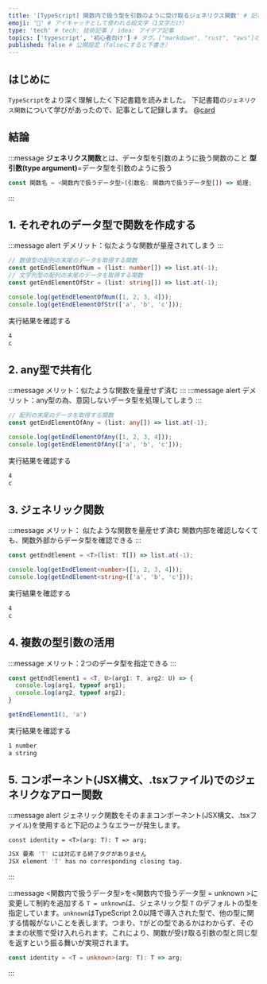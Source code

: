 ```yaml
---
title: '[TypeScript] 関数内で扱う型を引数のように受け取るジェネリクス関数' # 記事のタイトル
emoji: '💊' # アイキャッチとして使われる絵文字（1文字だけ）
type: 'tech' # tech: 技術記事 / idea: アイデア記事
topics: ['typescript', '初心者向け'] # タグ。["markdown", "rust", "aws"]のように指定する
published: false # 公開設定（falseにすると下書き）
---
```


## はじめに

`TypeScript`をより深く理解したく下記書籍を読みました。
下記書籍の`ジェネリクス関数`について学びがあったので、記事として記録します。
@[card](https://www.oreilly.co.jp/books/9784873119045/)

## 結論

:::message
**ジェネリクス関数**とは、データ型を引数のように扱う関数のこと
**型引数(type argument)**=データ型を引数のように扱う

```ts
const 関数名 = <関数内で扱うデータ型>(引数名: 関数内で扱うデータ型[]) => 処理;
```

:::

## 1. それぞれのデータ型で関数を作成する

:::message alert
デメリット：似たような関数が量産されてしまう
:::

```ts
// 数値型の配列の末尾のデータを取得する関数
const getEndElementOfNum = (list: number[]) => list.at(-1);
// 文字列型の配列の末尾のデータを取得する関数
const getEndElementOfStr = (list: string[]) => list.at(-1);

console.log(getEndElementOfNum([1, 2, 3, 4]));
console.log(getEndElementOfStr(['a', 'b', 'c']));
```

実行結果を確認する

```bash
4
c
```

## 2. any型で共有化
:::message
メリット：似たような関数を量産せず済む
:::
:::message alert
デメリット：any型の為、意図しないデータ型を処理してしまう
:::
```ts
// 配列の末尾のデータを取得する関数
const getEndElementOfAny = (list: any[]) => list.at(-1);

console.log(getEndElementOfAny([1, 2, 3, 4]));
console.log(getEndElementOfAny(['a', 'b', 'c']));
```

実行結果を確認する

```bash
4
c
```

## 3. ジェネリック関数
:::message
メリット：
似たような関数を量産せず済む
関数内部を確認しなくても、関数外部からデータ型を確認できる
:::

```ts
const getEndElement = <T>(list: T[]) => list.at(-1);

console.log(getEndElement<number>([1, 2, 3, 4]));
console.log(getEndElement<string>(['a', 'b', 'c']));
```

実行結果を確認する

```bash
4
c
```

## 4. 複数の型引数の活用
:::message
メリット：2つのデータ型を指定できる
:::
```ts
const getEndElement1 = <T, U>(arg1: T, arg2: U) => {
  console.log(arg1, typeof arg1);
  console.log(arg2, typeof arg2);
}

getEndElement1(1, 'a')
```

実行結果を確認する

```bash
1 number
a string
```

## 5. コンポーネント(JSX構文、.tsxファイル)でのジェネリクなアロー関数
:::message alert
ジェネリック関数をそのままコンポーネント(JSX構文、.tsxファイル)を使用すると下記のようなエラーが発生します。
```tsx
const identity = <T>(arg: T): T => arg;
```
```bash
JSX 要素 'T' には対応する終了タグがありません
JSX element 'T' has no corresponding closing tag.
```
:::

:::message
<関数内で扱うデータ型>を<関数内で扱うデータ型 = unknown >に変更して制約を追加する
`T = unknown`は、ジェネリック型 `T` のデフォルトの型を指定しています。`unknown`はTypeScript 2.0以降で導入された型で、他の型に関する情報がないことを表します。つまり、`T`がどの型であるかはわからず、そのままの状態で受け入れられます。これにより、関数が受け取る引数の型と同じ型を返すという振る舞いが実現されます。
```ts
const identity = <T = unknown>(arg: T): T => arg;
```
:::
